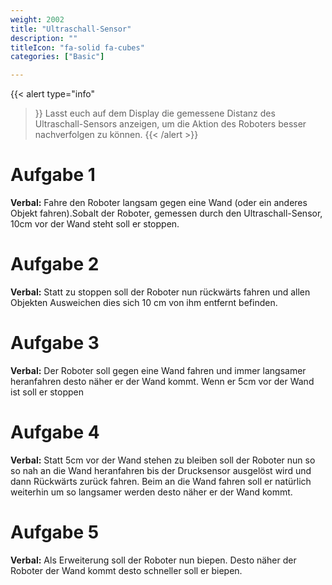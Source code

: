 ```yaml
---
weight: 2002
title: "Ultraschall-Sensor"
description: ""
titleIcon: "fa-solid fa-cubes"
categories: ["Basic"]

---
```

{{< alert
    type="info"
>}}
Lasst euch auf dem Display die gemessene Distanz des Ultraschall-Sensors anzeigen, um die Aktion des Roboters besser nachverfolgen zu können.
{{< /alert >}}


# Aufgabe 1
**Verbal:** Fahre den Roboter langsam gegen eine Wand (oder ein anderes Objekt fahren).Sobalt der Roboter, gemessen durch den Ultraschall-Sensor, 10cm vor der Wand steht soll er stoppen.

# Aufgabe 2
**Verbal:** Statt zu stoppen soll der Roboter nun rückwärts fahren und allen Objekten Ausweichen dies sich 10 cm von ihm entfernt befinden. 

# Aufgabe 3
**Verbal:** Der Roboter soll gegen eine Wand fahren und immer langsamer heranfahren desto näher er der Wand kommt. Wenn er 5cm vor der Wand ist soll er stoppen

# Aufgabe 4
**Verbal:** Statt 5cm vor der Wand stehen zu bleiben soll der Roboter nun so so nah an die Wand heranfahren bis der Drucksensor ausgelöst wird und dann Rückwärts zurück fahren. Beim an die Wand fahren soll er natürlich weiterhin um so langsamer werden desto näher er der Wand kommt.

# Aufgabe 5
**Verbal:** Als Erweiterung soll der Roboter nun biepen. Desto näher der Roboter der Wand kommt desto schneller soll er biepen.
